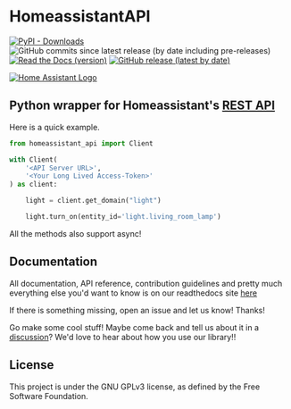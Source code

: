 # HomeassistantAPI

[![PyPI - Downloads](https://img.shields.io/pypi/dm/HomeAssistant-API?style=for-the-badge)](https://pypi.org/project/homeassistant_api)
![GitHub commits since latest release (by date including pre-releases)](https://img.shields.io/github/commits-since/GrandMoff100/HomeassistantAPI/latest/dev?include_prereleases&style=for-the-badge)
[![Read the Docs (version)](https://img.shields.io/readthedocs/homeassistantapi?style=for-the-badge)](https://homeassistantapi.readthedocs.io/en/latest/?badge=latest)
[![GitHub release (latest by date)](https://img.shields.io/github/v/release/GrandMoff100/HomeassistantAPI?style=for-the-badge)](https://github.com/GrandMoff100/HomeassistantAPI/releases)

[![Home Assistant Logo](https://github.com/GrandMoff100/HomeAssistantAPI/blob/7edb4e6298d37bda19c08b807613c6d351788491/docs/images/homeassistant-logo.png?raw=true)](https://home-assistant.io)

## Python wrapper for Homeassistant's [REST API](https://developers.home-assistant.io/docs/api/rest/)

Here is a quick example.
```py
from homeassistant_api import Client

with Client(
    '<API Server URL>',
    '<Your Long Lived Access-Token>'
) as client:

    light = client.get_domain("light")

    light.turn_on(entity_id='light.living_room_lamp')
```
All the methods also support async!

## Documentation
All documentation, API reference, contribution guidelines and pretty much everything else
you'd want to know is on our readthedocs site [here](https://homeassistantapi.readthedocs.io)

If there is something missing, open an issue and let us know! Thanks!

Go make some cool stuff! Maybe come back and tell us about it in a
[discussion](https://github.com/GrandMoff100/HomeAssistantAPI/discussions)?
We'd love to hear about how you use our library!!

## License

This project is under the GNU GPLv3 license, as defined by the Free Software Foundation.

